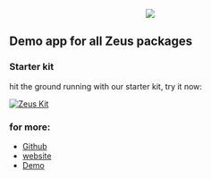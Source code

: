 <p align="center">
<a href="https://larazeus.com"><img src="https://larazeus.com/images/demo-banner.png?v=2" /></a>
</p>

## Demo app for all Zeus packages

### Starter kit
hit the ground running with our starter kit, try it now:

[![Zeus Kit](https://larazeus.com/images/zeus-banner.png)](https://github.com/lara-zeus/zeus)


### for more:

- [Github](https://github.com/lara-zeus)
- [website](https://larazeus.com)
- [Demo](https://larazeus.com/demo)
